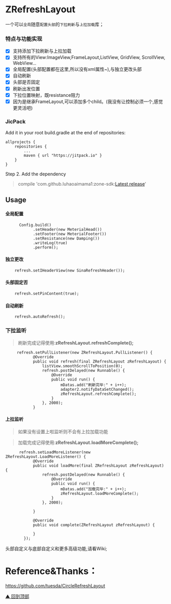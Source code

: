 # ZRefreshLayout

一个可以`全局`随意`配置头部`的`下拉刷新`与`上拉加载`库；

### 特点与功能实现
- [x] 支持添加下拉刷新与上拉加载
- [x] 支持所有的View:ImageView,FrameLayout,ListView, GridView, ScrollView, WebView...
- [x] 全局配置(头部配置都在这里,所以没有xml属性~),与独立更改头部
- [x] 自动刷新
- [x] 头部是否固定
- [x] 刷新出发位置
- [x] 下拉位置映射，既resistance阻力
- [x] 因为是继承FrameLayout,可以添加多个child。(我没有让控制必须一个,感觉更灵活吧)

### JicPack
Add it in your root build.gradle at the end of repositories:
```
allprojects {
    repositories {
        ...
        maven { url "https://jitpack.io" }
    }
}
```
Step 2. Add the dependency

> compile 'com.github.luhaoaimama1:zone-sdk:[Latest release](https://github.com/luhaoaimama1/zone-sdk/releases)'
    

## Usage

#### 全局配置

```
      Config.build()
            .setHeader(new MeterialHead())
            .setFooter(new MeterialFooter())
            .setResistance(new Damping())
            .writeLog(true)
            .perform();
```
#### 独立更改

```
    refresh.setIHeaderView(new SinaRefreshHeader());
```

#### 头部固定否

```
    refresh.setPinContent(true);
```

#### 自动刷新

```
    refresh.autoRefresh();
```

### 下拉监听
> 刷新完成记得使用:**zRefreshLayout.refreshComplete();**

```
     refresh.setPullListener(new ZRefreshLayout.PullListener() {
            @Override
            public void refresh(final ZRefreshLayout zRefreshLayout) {
                listView.smoothScrollToPosition(0);
                refresh.postDelayed(new Runnable() {
                    @Override
                    public void run() {
                        mDatas.add("刷新完毕:" + i++);
                        adapter2.notifyDataSetChanged();
                        zRefreshLayout.refreshComplete();
                    }
                }, 2000);
            }

```

#### 上拉监听
> 如果没有设置上啦监听则不会有上拉加载功能

> 加载完成记得使用:**zRefreshLayout.loadMoreComplete();**

```
      refresh.setLoadMoreListener(new ZRefreshLayout.LoadMoreListener() {
            @Override
            public void loadMore(final ZRefreshLayout zRefreshLayout) {
                refresh.postDelayed(new Runnable() {
                    @Override
                    public void run() {
                        mDatas.add("加载完毕:" + i++);
                        zRefreshLayout.loadMoreComplete();
                    }
                }, 2000);

            }

            @Override
            public void complete(ZRefreshLayout zRefreshLayout) {

            }
        });
```

头部自定义与底部自定义和更多高级功能,请看Wiki;

# Reference&Thanks：

https://github.com/tuesda/CircleRefreshLayout

[▲ 回到顶部](#top)
